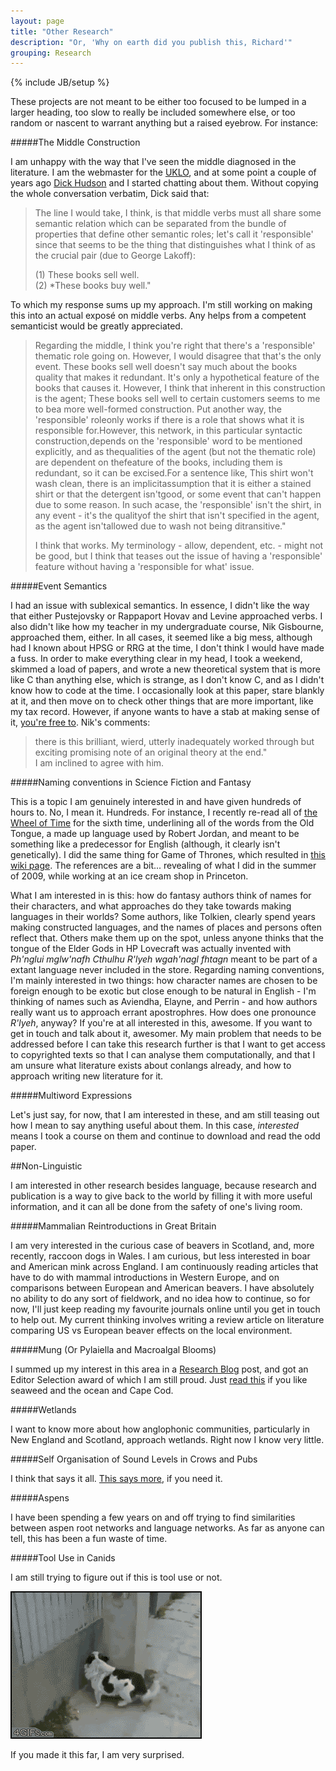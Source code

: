 ```yaml
---
layout: page
title: "Other Research"
description: "Or, 'Why on earth did you publish this, Richard'"
grouping: Research
---
```

{% include JB/setup %}

These projects are not meant to be either too focused to be lumped in a
larger heading, too slow to really be included somewhere else, or too
random or nascent to warrant anything but a raised eyebrow. For instance:

#####The Middle Construction

I am unhappy with the way that I've seen the middle diagnosed in the
literature. I am the webmaster for the [UKLO](http://www.uklo.org), and
at some point a couple of years ago [Dick
Hudson](http://www.phon.ucl.ac.uk/home/dick/home.htm) and I started
chatting about them. Without copying the whole conversation verbatim,
Dick said that: 
> The line I would take, I think, is that middle verbs must all share some semantic relation which can be separated from the bundle of properties that define other semantic roles; let's call it 'responsible' since that seems to be the thing that distinguishes what I think of as the crucial pair (due to George Lakoff):  
>   
> (1)  These books sell well.  
> (2)  \*These books buy well."  

To which my response sums up my approach. I'm still working on making
this into an actual exposé on middle verbs. Any helps from a competent
semanticist would be greatly appreciated. 

> Regarding the middle, I think you're right that there's a 'responsible' thematic role going on. However, I would disagree that that's the only event. These books sell well doesn't say much about the books quality that makes it redundant. It's only a hypothetical feature of the books that causes it. However, I think that inherent in this construction is the agent; These books sell well to certain customers seems to me to bea more well-formed construction. Put another way, the 'responsible' roleonly works if there is a role that shows what it is responsible for.However, this network, in this particular syntactic construction,depends on the 'responsible' word to be mentioned explicitly, and as thequalities of the agent (but not the thematic role) are dependent on thefeature of the books, including them is redundant, so it can be excised.For a sentence like, This shirt won't wash clean, there is an implicitassumption that it is either a stained shirt or that the detergent isn'tgood, or some event that can't happen due to some reason. In such acase, the 'responsible' isn't the shirt, in any event - it's the qualityof the shirt that isn't specified in the agent, as the agent isn'tallowed due to wash not being ditransitive."  
>   
> I think that works. My terminology - allow, dependent, etc. - might not be good, but I think that teases out the issue of having a 'responsible' feature without having a 'responsible for what' issue.  

#####Event Semantics

I had an issue with sublexical semantics. In essence, I didn't like the
way that either Pustejovsky or Rappaport Hovav and Levine approached
verbs. I also didn't like how my teacher in my undergraduate course, Nik
Gisbourne, approached them, either. In all cases, it seemed like a big
mess, although had I known about HPSG or RRG at the time, I don't think
I would have made a fuss. In order to make everything clear in my head,
I took a weekend, skimmed a load of papers, and wrote a new theoretical
system that is more like C than anything else, which is strange, as I
don't know C, and as I didn't know how to code at the time. I
occasionally look at this paper, stare blankly at it, and then move on
to check other things that are more important, like my tax record.
However, if anyone wants to have a stab at making sense of it, [you're
free to](files/LexSem.pdf). Nik's comments:  
>there is this brilliant, wierd, utterly inadequately worked through but exciting promising note of an original theory at the end."  
I am inclined to agree with him.  

#####Naming conventions in Science Fiction and Fantasy

This is a topic I am genuinely interested in and have given hundreds of
hours to. No, I mean it. Hundreds. For instance, I recently re-read all
of [the Wheel of Time](en.wikipedia.org/wiki/The_Wheel_of_Time) for the
sixth time, underlining all of the words from the Old Tongue, a made up
language used by Robert Jordan, and meant to be something like a
predecessor for English (although, it clearly isn't genetically). I did
the same thing for Game of Thrones, which resulted in [this wiki page](http://wiki.dothraki.org/dothraki/Other_languages). The references are a bit... revealing of what I did in the summer of 2009, while working at an ice cream shop in Princeton. 

What I am interested in is this: how do fantasy authors think of names
for their characters, and what approaches do they take towards making
languages in their worlds? Some authors, like Tolkien, clearly spend
years making constructed languages, and the names of places and persons
often reflect that. Others make them up on the spot, unless anyone
thinks that the tongue of the Elder Gods in HP Lovecraft was actually
invented with _Ph'nglui mglw'nafh Cthulhu R'lyeh wgah'nagl fhtagn_ meant
to be part of a extant language never included in the store. Regarding
naming conventions, I'm mainly interested in two things: how character
names are chosen to be foreign enough to be exotic but close enough to
be natural in English - I'm thinking of names such as Aviendha, Elayne,
and Perrin - and how authors really want us to approach errant
apostrophres. How does one pronounce _R'lyeh_, anyway? If you're at all
interested in this, awesome. If you want to get in touch and talk about
it, awesomer. My main problem that needs to be addressed before I can
take this research further is that I want to get access to copyrighted
texts so that I can analyse them computationally, and that I am unsure
what literature exists about conlangs already, and how to approach
writing new literature for it.  

#####Multiword Expressions

Let's just say, for now, that I am interested in these, and am still
teasing out how I mean to say anything useful about them. In this case,
_interested_ means I took a course on them and continue to download and
read the odd paper. 

##Non-Linguistic

I am interested in other research besides language, because research and
publication is a way to give back to the world by filling it with more
useful information, and it can all be done from the safety of one's living
room. 

#####Mammalian Reintroductions in Great Britain 

I am very interested in the curious case of beavers in Scotland, and,
more recently, raccoon dogs in Wales. I am curious, but less interested
in boar and American mink across England. I am continuously reading
articles that have to do with mammal introductions in Western Europe,
and on comparisons between European and American beavers. I have
absolutely no ability to do any sort of fieldwork, and no idea how to
continue, so for now, I'll just keep reading my favourite journals
online until you get in touch to help out. My current thinking involves
writing a review article on literature comparing US vs European beaver
effects on the local environment.

#####Mung (Or Pylaiella and Macroalgal Blooms)

I summed up my interest in this area in a [Research Blog](http://researchblogging.com/) post, and got an Editor Selection award of which I am still proud. Just [read this](http://www.burntfen.net/merecat/?p=418) if you like seaweed and the ocean and Cape Cod. 

#####Wetlands

I want to know more about how anglophonic communities, particularly in
New England and Scotland, approach wetlands. Right now I know very
little.

#####Self Organisation of Sound Levels in Crows and Pubs

I think that says it all. [This says more](http://replicatedtypo.com/crows/4784.html), if you need it.

#####Aspens

I have been spending a few years on and off trying to find similarities
between aspen root networks and language networks. As far as anyone can
tell, this has been a fun waste of time. 

#####Tool Use in Canids

I am still trying to figure out if this is tool use or not. 

![Ninja Dog!](/images/ninja_dog.gif)

If you made it this far, I am very surprised. 
